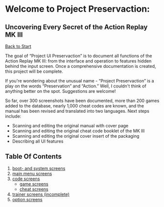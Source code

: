 # Welcome to Project Preservaction:
## Uncovering Every Secret of the Action Replay MK III

[Back to Start](README.md)

The goal of “Project UI Preservaction” is to document all functions of the Action Replay MK III: from the interface and operation to features hidden behind the input screen. Once a comprehensive documentation is created, this project will be complete.

If you're wondering about the unusual name - “Project Preservaction” is a play on the words “Preservation” and “Action.” Well, I couldn't think of anything better on the spot. Suggestions are welcome!

So far, over 300 screenshots have been documented, more than 200 games added to the database, nearly 1,000 cheat codes are known, and the manual has been revised and translated into two languages. Next steps include:
- Scanning and editing the original manual with cover page
- Scanning and editing the original cheat code booklet of the MK III
- Scanning and editing the original cover insert of the packaging
- Describing all UI features

## Table Of Contents

1. [boot- and system screens](project-uip-system.md)
2. [main menu screens](project-uip-mainmenu.md)
5. [code screens](project-uip-codes.md)
   - [game screens](project-uip-games.md)
   - [cheat screens](project-uip-cheats.md)
3. [trainer screens (incomplete)](project-uip-trainer.md)
4. [option screens](project-uip-options.md)
